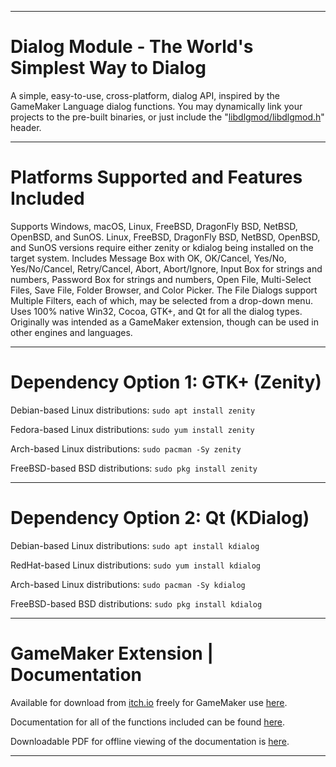 ----------------------------------------------------------------------------------------------------------------------------------

# Dialog Module - The World's Simplest Way to Dialog

A simple, easy-to-use, cross-platform, dialog API, inspired by the GameMaker Language dialog functions. You may dynamically link your projects to the pre-built binaries, or just include the "[libdlgmod/libdlgmod.h](https://github.com/time-killer-games/libdlgmod/blob/main/libdlgmod/libdlgmod.h)" header.

----------------------------------------------------------------------------------------------------------------------------------

# Platforms Supported and Features Included

Supports Windows, macOS, Linux, FreeBSD, DragonFly BSD, NetBSD, OpenBSD, and SunOS. Linux, FreeBSD, DragonFly BSD, NetBSD, OpenBSD, and SunOS versions require either zenity or kdialog being installed on the target system. Includes Message Box with OK, OK/Cancel, Yes/No, Yes/No/Cancel, Retry/Cancel, Abort, Abort/Ignore, Input Box for strings and numbers, Password Box for strings and numbers, Open File, Multi-Select Files, Save File, Folder Browser, and Color Picker. The File Dialogs support Multiple Filters, each of which, may be selected from a drop-down menu. Uses 100% native Win32, Cocoa, GTK+, and Qt for all the dialog types. Originally was intended as a GameMaker extension, though can be used in other engines and languages.

----------------------------------------------------------------------------------------------------------------------------------

# Dependency Option 1: GTK+ (Zenity)

Debian-based Linux distributions: `sudo apt install zenity`

Fedora-based Linux distributions: `sudo yum install zenity`

Arch-based Linux distributions: `sudo pacman -Sy zenity`

FreeBSD-based BSD distributions: `sudo pkg install zenity`

----------------------------------------------------------------------------------------------------------------------------------

# Dependency Option 2: Qt (KDialog)

Debian-based Linux distributions: `sudo apt install kdialog`

RedHat-based Linux distributions: `sudo yum install kdialog`

Arch-based Linux distributions: `sudo pacman -Sy kdialog`

FreeBSD-based BSD distributions: `sudo pkg install kdialog`

----------------------------------------------------------------------------------------------------------------------------------

# GameMaker Extension | Documentation

Available for download from [itch.io](https://itch.io) freely for GameMaker use [here](https://samuel-venable.itch.io/gamemaker-extension-collection).

Documentation for all of the functions included can be found [here](http://dialogmodule.weebly.com/).

Downloadable PDF for offline viewing of the documentation is [here](https://drive.google.com/file/d/18xXZZlvazihPC62imZO4CkZYH2dfxYwz/).

----------------------------------------------------------------------------------------------------------------------------------

